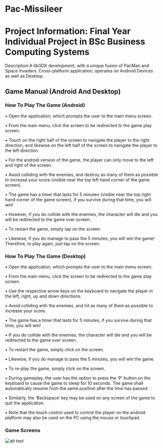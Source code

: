 # Pac-Missileer

Project Information: Final Year Individual Project in BSc Business Computing Systems
======

Description:A libGDX development, with a unique fusion of PacMan and Space Invaders. 
             Cross-platform application, operates on Android Devices as well as Desktop. 


Game Manual (Android And Desktop)
------------------------------

### How To Play The Game (Android)

 
 
•	Open the application, which prompts the user to the main menu screen.

•	From the main menu, click the screen to be redirected to the game play screen.

•	Touch on the right half of the screen to navigate the player to the right direction, and likewise on the left half of the screen to navigate the player to the left direction. 

•	For the android version of the game, the player can only move to the left and right of the screen.

•	Avoid colliding with the enemies, and destroy as many of them as possible to increase your score (visible near the top left hand corner of the game screen).

•	The game has a timer that lasts for 5 minutes (visible near the top right hand corner of the game screen), if you survive during that time, you will win!

•	However, if you do collide with the enemies, the character will die and you will be redirected to the game over screen.

•	To restart the game, simply tap on the screen.

•	Likewise, if you do manage to pass the 5 minutes, you will win the game! Therefore, to play again, just tap on the screen.


### How To Play The Game (Desktop)


•	Open the application, which prompts the user to the main menu screen.

•	From the main menu, click the screen to be redirected to the game play screen.

•	Use the respective arrow keys on the keyboard to navigate the player in the left, right, up and down directions.

•	Avoid colliding with the enemies, and hit as many of them as possible to increase your score. 

•	The game has a timer that lasts for 5 minutes, if you survive during that time, you will win!

•	If you do collide with the enemies, the character will die and you will be redirected to the game over screen.

•	To restart the game, simply click on the screen.

•	Likewise, if you do manage to pass the 5 minutes, you will win the game.

•	To re-play the game, simply click on the screen. 

•	During gameplay, the user has the option to press the ‘P’ button on the keyboard to cause the game to sleep for 10 seconds. The game 
shall automatically resume from the same position after the time has passed.

•	Similarly, the ‘Backspace’ key may be used on any screen of the game to quit the application.

•	Note that the touch control used to control the player on the android platform may also be used on the PC using the mouse or touchpad.

### Game Screens

![alt text](https://github.com/ikeepcoding/Pac-Missileer/android/assets/MainScreen.png "MainScreen")


